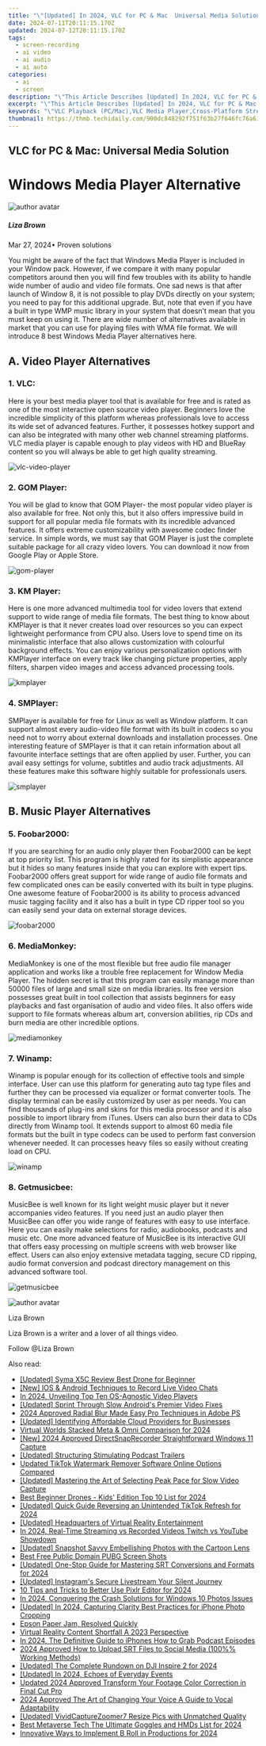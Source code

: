 ```yaml
---
title: "\"[Updated] In 2024, VLC for PC & Mac  Universal Media Solution\""
date: 2024-07-11T20:11:15.170Z
updated: 2024-07-12T20:11:15.170Z
tags: 
  - screen-recording
  - ai video
  - ai audio
  - ai auto
categories: 
  - ai
  - screen
description: "\"This Article Describes [Updated] In 2024, VLC for PC & Mac: Universal Media Solution\""
excerpt: "\"This Article Describes [Updated] In 2024, VLC for PC & Mac: Universal Media Solution\""
keywords: "\"VLC Playback (PC/Mac),VLC Media Player,Cross-Platform Streaming,Universal Video Player,Free VLC Software,VLC Open Source,Multimedia on PC/Mac\""
thumbnail: https://thmb.techidaily.com/900dc848292f751f63b27f646fc76a619bc7384a4aedd9106177497020dbae72.jpg
---
```


## VLC for PC & Mac: Universal Media Solution

# Windows Media Player Alternative

![author avatar](https://lh5.googleusercontent.com/-AIMmjowaFs4/AAAAAAAAAAI/AAAAAAAAABc/Y5UmwDaI7HU/s250-c-k/photo.jpg)

##### Liza Brown

 Mar 27, 2024• Proven solutions

You might be aware of the fact that Windows Media Player is included in your Window pack. However, if we compare it with many popular competitors around then you will find few troubles with its ability to handle wide number of audio and video file formats. One sad news is that after launch of Window 8, it is not possible to play DVDs directly on your system; you need to pay for this additional upgrade. But, note that even if you have a built in type WMP music library in your system that doesn’t mean that you must keep on using it. There are wide number of alternatives available in market that you can use for playing files with WMA file format. We will introduce 8 best Windows Media Player alternatives here.

## A. Video Player Alternatives

[](http://www.videolan.org/vlc/index.html)

### 1\. VLC:

Here is your best media player tool that is available for free and is rated as one of the most interactive open source video player. Beginners love the incredible simplicity of this platform whereas professionals love to access its wide set of advanced features. Further, it possesses hotkey support and can also be integrated with many other web channel streaming platforms. VLC media player is capable enough to play videos with HD and BlueRay content so you will always be able to get high quality streaming.

![vlc-video-player](https://images.wondershare.com/filmora/article-images/vlc-video-player.jpg)

[](https://player.gomlab.com/)

### 2\. GOM Player:

You will be glad to know that GOM Player- the most popular video player is also available for free. Not only this, but it also offers impressive build in support for all popular media file formats with its incredible advanced features. It offers extreme customizability with awesome codec finder service. In simple words, we must say that GOM Player is just the complete suitable package for all crazy video lovers. You can download it now from Google Play or Apple Store.

![gom-player](https://images.wondershare.com/filmora/article-images/gom-player.jpg)

[](http://www.kmplayer.com)

### 3\. KM Player:

Here is one more advanced multimedia tool for video lovers that extend support to wide range of media file formats. The best thing to know about KMPlayer is that it never creates load over resources so you can expect lightweight performance from CPU also. Users love to spend time on its minimalistic interface that also allows customization with colourful background effects. You can enjoy various personalization options with KMPlayer interface on every track like changing picture properties, apply filters, sharpen video images and access advanced processing tools.

![kmplayer](https://images.wondershare.com/filmora/article-images/kmplayer.jpg)

[](http://smplayer.sourceforge.net/)

### 4\. SMPlayer:

SMPlayer is available for free for Linux as well as Window platform. It can support almost every audio-video file format with its built in codecs so you need not to worry about external downloads and installation processes. One interesting feature of SMPlayer is that it can retain information about all favourite interface settings that are often applied by user. Further, you can avail easy settings for volume, subtitles and audio track adjustments. All these features make this software highly suitable for professionals users.

![smplayer](https://images.wondershare.com/filmora/article-images/smplayer.jpg)

## B. Music Player Alternatives

[](http://www.foobar2000.org/)

### 5\. Foobar2000:

If you are searching for an audio only player then Foobar2000 can be kept at top priority list. This program is highly rated for its simplistic appearance but it hides so many features inside that you can explore with expert tips. Foobar2000 offers great support for wide range of audio file formats and few complicated ones can be easily converted with its built in type plugins. One awesome feature of Foobar2000 is its ability to process advanced music tagging facility and it also has a built in type CD ripper tool so you can easily send your data on external storage devices.

![foobar2000](https://images.wondershare.com/filmora/article-images/foobar2000.jpg)

[](http://www.mediamonkey.com/)

### 6\. MediaMonkey:

MediaMonkey is one of the most flexible but free audio file manager application and works like a trouble free replacement for Window Media Player. The hidden secret is that this program can easily manage more than 50000 files of large and small size on media libraries. Its free version possesses great built in tool collection that assists beginners for easy playbacks and fast organisation of audio and video files. It also offers wide support to file formats whereas album art, conversion abilities, rip CDs and burn media are other incredible options.

![mediamonkey](https://images.wondershare.com/filmora/article-images/mediamonkey.jpg)

[](http://www.winamp.com/)

### 7\. Winamp:

Winamp is popular enough for its collection of effective tools and simple interface. User can use this platform for generating auto tag type files and further they can be processed via equalizer or format converter tools. The display terminal can be easily customized by user as per needs. You can find thousands of plug-ins and skins for this media processor and it is also possible to import library from iTunes. Users can also burn their data to CDs directly from Winamp tool. It extends support to almost 60 media file formats but the built in type codecs can be used to perform fast conversion whenever needed. It can processes heavy files so easily without creating load on CPU.

![winamp](https://images.wondershare.com/filmora/article-images/winamp.jpg)

[](https://getmusicbee.com/)

### 8\. Getmusicbee:

MusicBee is well known for its light weight music player but it never accompanies video features. If you need just an audio player then MusicBee can offer you wide range of features with easy to use interface. Here you can easily make selections for radio, audiobooks, podcasts and music etc. One more advanced feature of MusicBee is its interactive GUI that offers easy processing on multiple screens with web browser like effect. Users can also enjoy extensive metadata tagging, secure CD ripping, audio format conversion and podcast directory management on this advanced software tool.

![getmusicbee](https://images.wondershare.com/filmora/article-images/getmusicbee.jpg)

![author avatar](https://lh5.googleusercontent.com/-AIMmjowaFs4/AAAAAAAAAAI/AAAAAAAAABc/Y5UmwDaI7HU/s250-c-k/photo.jpg)

Liza Brown

Liza Brown is a writer and a lover of all things video.

Follow @Liza Brown


<ins class="adsbygoogle"
     style="display:block"
     data-ad-format="autorelaxed"
     data-ad-client="ca-pub-7571918770474297"
     data-ad-slot="1223367746"></ins>



<ins class="adsbygoogle"
     style="display:block"
     data-ad-client="ca-pub-7571918770474297"
     data-ad-slot="8358498916"
     data-ad-format="auto"
     data-full-width-responsive="true"></ins>




<span class="atpl-alsoreadstyle">Also read:</span>
<div><ul>
<li><a href="https://vp-tips.techidaily.com/updated-syma-x5c-review-best-drone-for-beginner/"><u>[Updated] Syma X5C Review  Best Drone for Beginner</u></a></li>
<li><a href="https://screen-mirroring-recording.techidaily.com/new-ios-and-android-techniques-to-record-live-video-chats/"><u>[New] IOS & Android Techniques to Record Live Video Chats</u></a></li>
<li><a href="https://fox-direct.techidaily.com/in-2024-unveiling-top-ten-os-agnostic-video-players/"><u>In 2024, Unveiling Top Ten OS-Agnostic Video Players</u></a></li>
<li><a href="https://fox-direct.techidaily.com/updated-sprint-through-slow-androids-premier-video-fixes/"><u>[Updated] Sprint Through Slow  Android's Premier Video Fixes</u></a></li>
<li><a href="https://extra-support.techidaily.com/2024-approved-radial-blur-made-easy-pro-techniques-in-adobe-ps/"><u>2024 Approved  Radial Blur Made Easy  Pro Techniques in Adobe PS</u></a></li>
<li><a href="https://fox-direct.techidaily.com/updated-identifying-affordable-cloud-providers-for-businesses/"><u>[Updated] Identifying Affordable Cloud Providers for Businesses</u></a></li>
<li><a href="https://fox-direct.techidaily.com/virtual-worlds-stacked-meta-and-omni-comparison-for-2024/"><u>Virtual Worlds Stacked  Meta & Omni Comparison for 2024</u></a></li>
<li><a href="https://digital-screen-recording.techidaily.com/new-2024-approved-directsnaprecorder-straightforward-windows-11-capture/"><u>[New] 2024 Approved  DirectSnapRecorder  Straightforward Windows 11 Capture</u></a></li>
<li><a href="https://fox-direct.techidaily.com/updated-structuring-stimulating-podcast-trailers/"><u>[Updated] Structuring Stimulating Podcast Trailers</u></a></li>
<li><a href="https://ai-video-tools.techidaily.com/updated-tiktok-watermark-remover-software-online-options-compared/"><u>Updated TikTok Watermark Remover Software Online Options Compared</u></a></li>
<li><a href="https://fox-direct.techidaily.com/updated-mastering-the-art-of-selecting-peak-pace-for-slow-video-capture/"><u>[Updated] Mastering the Art of Selecting Peak Pace for Slow Video Capture</u></a></li>
<li><a href="https://fox-direct.techidaily.com/best-beginner-drones-kids-edition-top-10-list-for-2024/"><u>Best Beginner Drones - Kids' Edition Top 10 List for 2024</u></a></li>
<li><a href="https://tiktok-video-recordings.techidaily.com/updated-quick-guide-reversing-an-unintended-tiktok-refresh-for-2024/"><u>[Updated] Quick Guide  Reversing an Unintended TikTok Refresh for 2024</u></a></li>
<li><a href="https://fox-direct.techidaily.com/updated-headquarters-of-virtual-reality-entertainment/"><u>[Updated] Headquarters of Virtual Reality Entertainment</u></a></li>
<li><a href="https://fox-direct.techidaily.com/in-2024-real-time-streaming-vs-recorded-videos-twitch-vs-youtube-showdown/"><u>In 2024, Real-Time Streaming vs Recorded Videos  Twitch vs YouTube Showdown</u></a></li>
<li><a href="https://extra-approaches.techidaily.com/updated-snapshot-savvy-embellishing-photos-with-the-cartoon-lens/"><u>[Updated] Snapshot Savvy  Embellishing Photos with the Cartoon Lens</u></a></li>
<li><a href="https://fox-direct.techidaily.com/best-free-public-domain-pubg-screen-shots/"><u>Best Free Public Domain PUBG Screen Shots</u></a></li>
<li><a href="https://fox-direct.techidaily.com/updated-one-stop-guide-for-mastering-srt-conversions-and-formats-for-2024/"><u>[Updated] One-Stop Guide for Mastering SRT Conversions and Formats for 2024</u></a></li>
<li><a href="https://fox-direct.techidaily.com/updated-instagrams-secure-livestream-your-silent-journey/"><u>[Updated] Instagram's Secure Livestream  Your Silent Journey</u></a></li>
<li><a href="https://article-tips.techidaily.com/10-tips-and-tricks-to-better-use-pixlr-editor-for-2024/"><u>10 Tips and Tricks to Better Use Pixlr Editor for 2024</u></a></li>
<li><a href="https://fox-direct.techidaily.com/in-2024-conquering-the-crash-solutions-for-windows-10-photos-issues/"><u>In 2024, Conquering the Crash  Solutions for Windows 10 Photos Issues</u></a></li>
<li><a href="https://fox-direct.techidaily.com/updated-in-2024-capturing-clarity-best-practices-for-iphone-photo-cropping/"><u>[Updated] In 2024, Capturing Clarity  Best Practices for iPhone Photo Cropping</u></a></li>
<li><a href="https://printer-issues.techidaily.com/epson-paper-jam-resolved-quickly/"><u>Epson Paper Jam, Resolved Quickly</u></a></li>
<li><a href="https://fox-direct.techidaily.com/virtual-reality-content-shortfall-a-2023-perspective/"><u>Virtual Reality Content Shortfall  A 2023 Perspective</u></a></li>
<li><a href="https://fox-direct.techidaily.com/in-2024-the-definitive-guide-to-iphones-how-to-grab-podcast-episodes/"><u>In 2024, The Definitive Guide to iPhones  How to Grab Podcast Episodes</u></a></li>
<li><a href="https://fox-direct.techidaily.com/2024-approved-how-to-upload-srt-files-to-social-media-100-working-methods/"><u>2024 Approved  How to Upload SRT Files to Social Media (100%% Working Methods)</u></a></li>
<li><a href="https://fox-direct.techidaily.com/updated-the-complete-rundown-on-dji-inspire-2-for-2024/"><u>[Updated] The Complete Rundown on DJI Inspire 2 for 2024</u></a></li>
<li><a href="https://facebook-clips.techidaily.com/updated-in-2024-echoes-of-everyday-events/"><u>[Updated] In 2024, Echoes of Everyday Events</u></a></li>
<li><a href="https://ai-video-apps.techidaily.com/updated-2024-approved-transform-your-footage-color-correction-in-final-cut-pro/"><u>Updated 2024 Approved Transform Your Footage Color Correction in Final Cut Pro</u></a></li>
<li><a href="https://voice-adjusting.techidaily.com/2024-approved-the-art-of-changing-your-voice-a-guide-to-vocal-adaptability/"><u>2024 Approved The Art of Changing Your Voice A Guide to Vocal Adaptability</u></a></li>
<li><a href="https://fox-direct.techidaily.com/updated-vividcapturezoomer7-resize-pics-with-unmatched-quality/"><u>[Updated] VividCaptureZoomer7  Resize Pics with Unmatched Quality</u></a></li>
<li><a href="https://fox-direct.techidaily.com/best-metaverse-tech-the-ultimate-goggles-and-hmds-list-for-2024/"><u>Best Metaverse Tech  The Ultimate Goggles and HMDs List for 2024</u></a></li>
<li><a href="https://fox-direct.techidaily.com/innovative-ways-to-implement-b-roll-in-productions-for-2024/"><u>Innovative Ways to Implement B Roll in Productions for 2024</u></a></li>
</ul></div>
